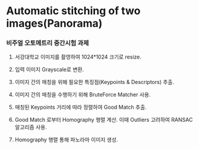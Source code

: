 # Automatic stitching of two images(Panorama)

### 비주얼 오토메트리 중간시험 과제

1. 서강대학교 이미지를 촬영하여 1024*1024 크기로 resize.

2. 입력 이미지 Grayscale로 변환.

3. 이미지 간의 매칭을 위해 필요한 특징점(Keypoints & Descriptors) 추출.

4. 이미지 간의 매칭을 수행하기 위해 BruteForce Matcher 사용.

5. 매칭된 Keypoints 거리에 따라 정렬하여 Good Match 추출.

6. Good Match 로부터 Homography 행렬 계산. 이때 Outliers 고려하여 RANSAC 알고리즘 사용.

7. Homography 행렬 통해 파노라마 이미지 생성. 

